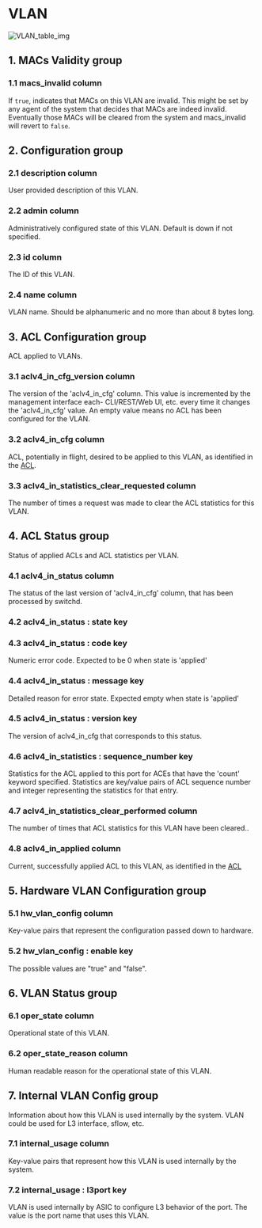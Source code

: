 # VLAN

![VLAN_table_img](http://www.plantuml.com/plantuml/img/0Lq1elv0StHXSdHrRMmAT6zdPNHePN8WUmfZR65pSo12ScbaPsKAOsnXStCWJLDKK5z9RdDqOMvZPGfZR65pSo1MJ45E2cDiONDp8453J0fZR65pSo1GRt9q2cDiONDp84rJL51VGszjRMzkNqbkStHXRcDb2dqALan1JY0kP2u-8453J0fMJ45E83mkTIuWK6zoT0fMJ45E83mjTIqWGd9fP6Tb2bPCGKuWF2vrBY1DKrHGNqbkStHXRcDb2bPCGKuWF2vrBY1DKrHGNqDlRMrlRbz9RdDqOMvZPGfeQMHb86DfScDiPGfeQMHb86rbRM9bSdCAR6LdPMva879fPsXq2cDlRdHfRdLlSo1iQMvb82qWF68-StHoRsvdF2zYFY1oPMPbScLkOsKAP6zqT6La86nfRcKWBI0yQJvtPM5hF2zfFY1oPMPbScLkOsKAPMvaR6LdPMva2a1bRcHrRMmA)

## 1. MACs Validity group

### 1.1 macs_invalid column

If `true`, indicates that MACs on this VLAN are invalid. This might be set by
any agent of the system that decides that MACs are indeed invalid. Eventually
those MACs will be cleared from the system and macs_invalid will revert to
`false`.

## 2. Configuration group

### 2.1 description column

User provided description of this VLAN.

### 2.2 admin column

Administratively configured state of this VLAN. Default is down if not
specified.

### 2.3 id column

The ID of this VLAN.

### 2.4 name column

VLAN name.  Should be alphanumeric and no more than about 8 bytes long.

## 3. ACL Configuration group

ACL applied to VLANs.

### 3.1 aclv4_in_cfg_version column

The version of the 'aclv4_in_cfg' column. This value is incremented by the
management interface each- CLI/REST/Web UI, etc. every time it changes the
'aclv4_in_cfg' value. An empty value means no ACL has been configured for the
VLAN.

### 3.2 aclv4_in_cfg column

ACL, potentially in flight, desired to be applied to this VLAN, as identified in
the [ACL](acl.html).

### 3.3 aclv4_in_statistics_clear_requested column

The number of times a request was made to clear the ACL statistics for this
VLAN.

## 4. ACL Status group

Status of applied ACLs and ACL statistics per VLAN.

### 4.1 aclv4_in_status column

The status of the last version of 'aclv4_in_cfg' column, that has been processed
by switchd.

### 4.2 aclv4_in_status : state key

### 4.3 aclv4_in_status : code key

Numeric error code.  Expected to be 0 when state is 'applied'

### 4.4 aclv4_in_status : message key

Detailed reason for error state.  Expected empty when state is 'applied'

### 4.5 aclv4_in_status : version key

The version of aclv4_in_cfg that corresponds to this status.

### 4.6 aclv4_in_statistics : sequence_number key

Statistics for the ACL applied to this port for ACEs that have the 'count'
keyword specified.  Statistics are key/value pairs of ACL sequence number and
integer representing the statistics for that entry.

### 4.7 aclv4_in_statistics_clear_performed column

The number of times that ACL statistics for this VLAN have been cleared..

### 4.8 aclv4_in_applied column

Current, successfully applied ACL to this VLAN, as identified in the [ACL](acl.html)

## 5. Hardware VLAN Configuration group

### 5.1 hw_vlan_config column

Key-value pairs that represent the configuration passed down to hardware.

### 5.2 hw_vlan_config : enable key

The possible values are "true" and "false".

## 6. VLAN Status group

### 6.1 oper_state column

Operational state of this VLAN.

### 6.2 oper_state_reason column

Human readable reason for the operational state of this VLAN.

## 7. Internal VLAN Config group

Information about how this VLAN is used internally by the system. VLAN could be
used for L3 interface, sflow, etc.

### 7.1 internal_usage column

Key-value pairs that represent how this VLAN is used internally by the system.

### 7.2 internal_usage : l3port key

VLAN is used internally by ASIC to configure L3 behavior of the port. The value
is the port name that uses this VLAN.


